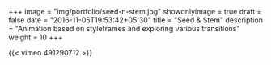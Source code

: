 +++
image = "img/portfolio/seed-n-stem.jpg"
showonlyimage = true
draft = false
date = "2016-11-05T19:53:42+05:30"
title = "Seed & Stem"
description = "Animation based on styleframes and exploring various transitions"
weight = 10
+++

{{< vimeo 491290712 >}}